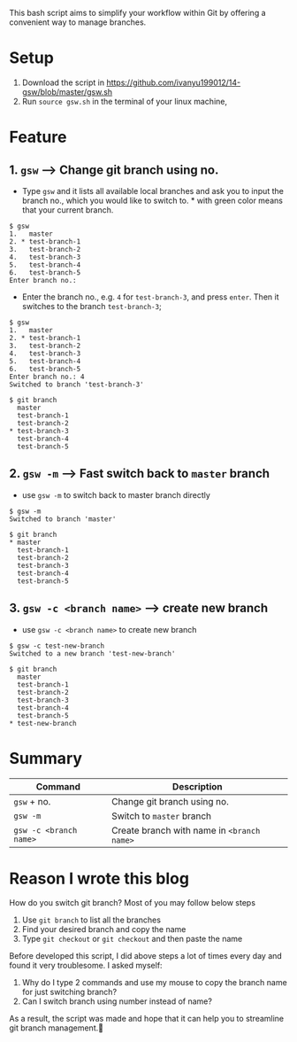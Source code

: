 [comment]: <> (Title: Script for Easy Git Branch Management)
[comment]: <> (Sub-title: Custom function which simplifies switching branch, create branch and branch navigation)

 This bash script aims to simplify your workflow within Git by offering a convenient way to manage branches.

# Setup
1. Download the script in https://github.com/ivanyu199012/14-gsw/blob/master/gsw.sh
2. Run `source gsw.sh` in the terminal of your linux machine,

# Feature

## 1. `gsw` --> Change git branch using no.
- Type `gsw` and it lists all available local branches and ask you to input the branch no., which you would like to switch to. * with green color means that your current branch.
```console
$ gsw
1.   master
2. * test-branch-1
3.   test-branch-2
4.   test-branch-3
5.   test-branch-4
6.   test-branch-5
Enter branch no.:
```

- Enter the branch no., e.g. `4` for `test-branch-3`, and press `enter`. Then it switches to the branch `test-branch-3`;

```console
$ gsw
1.   master
2. * test-branch-1
3.   test-branch-2
4.   test-branch-3
5.   test-branch-4
6.   test-branch-5
Enter branch no.: 4
Switched to branch 'test-branch-3'

$ git branch
  master
  test-branch-1
  test-branch-2
* test-branch-3
  test-branch-4
  test-branch-5
```

## 2. `gsw -m` --> Fast switch back to `master` branch
- use `gsw -m` to switch back to master branch directly
```console
$ gsw -m
Switched to branch 'master'

$ git branch
* master
  test-branch-1
  test-branch-2
  test-branch-3
  test-branch-4
  test-branch-5
```

## 3. `gsw -c <branch name>` --> create new branch
- use `gsw -c <branch name>` to create new branch
```console
$ gsw -c test-new-branch
Switched to a new branch 'test-new-branch'

$ git branch
  master
  test-branch-1
  test-branch-2
  test-branch-3
  test-branch-4
  test-branch-5
* test-new-branch
```

# Summary
| Command                | Description                                |
| ---------------------- | ------------------------------------------ |
| `gsw` + no.            | Change git branch using no.                |
| `gsw -m`               | Switch to `master` branch                  |
| `gsw -c <branch name>` | Create branch with name in `<branch name>` |


# Reason I wrote this blog
How do you switch git branch? Most of you may follow below steps
1. Use `git branch` to list all the branches
2. Find your desired branch and copy the name
3. Type `git checkout` or  `git checkout` and then paste the name

Before developed this script, I did above steps a lot of times every day and found it very troublesome. I asked myself:
1. Why do I type 2 commands and use my mouse to copy the branch name for just switching branch?
2. Can I switch branch using number instead of name?

As a result, the script was made and hope that it can help you to streamline git branch management.🙂